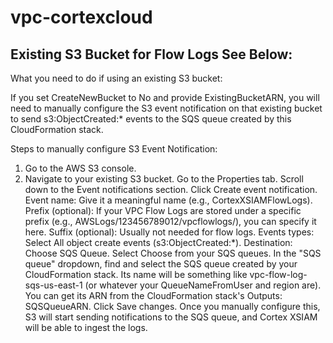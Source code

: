 # vpc-cortexcloud

## Existing S3 Bucket for Flow Logs See Below:
What you need to do if using an existing S3 bucket:

If you set CreateNewBucket to No and provide ExistingBucketARN, you will need to manually configure the S3 event notification on that existing bucket to send s3:ObjectCreated:* events to the SQS queue created by this CloudFormation stack.

Steps to manually configure S3 Event Notification:

1. Go to the AWS S3 console.
2. Navigate to your existing S3 bucket.
Go to the Properties tab.
Scroll down to the Event notifications section.
Click Create event notification.
Event name: Give it a meaningful name (e.g., CortexXSIAMFlowLogs).
Prefix (optional): If your VPC Flow Logs are stored under a specific prefix (e.g., AWSLogs/123456789012/vpcflowlogs/), you can specify it here.
Suffix (optional): Usually not needed for flow logs.
Events types: Select All object create events (s3:ObjectCreated:*).
Destination:
Choose SQS Queue.
Select Choose from your SQS queues.
In the "SQS queue" dropdown, find and select the SQS queue created by your CloudFormation stack. Its name will be something like vpc-flow-log-sqs-us-east-1 (or whatever your QueueNameFromUser and region are). You can get its ARN from the CloudFormation stack's Outputs: SQSQueueARN.
Click Save changes.
Once you manually configure this, S3 will start sending notifications to the SQS queue, and Cortex XSIAM will be able to ingest the logs.
